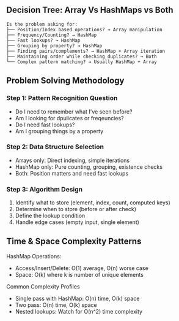 ## Decision Tree: Array Vs HashMaps vs Both
```
Is the problem asking for:
├── Position/Index based operations? → Array manipulation
├── Frequency/Counting? → HashMap
├── Fast lookups? → HashMap
├── Grouping by property? → HashMap
├── Finding pairs/complements? → HashMap + Array iteration
├── Maintaining order while checking duplicates? → Both
└── Complex pattern matching? → Usually HashMap + Array
```

## Problem Solving Methodology

### Step 1: Pattern Recognition Question
* Do I need to remember what I've seen before?
* Am I looking for dpulicates or freqeuncies?
* Do I need fast lookups?
* Am I grouping things by a property

### Step 2: Data Structure Selection
* Arrays only: Direct indexing, simple iterations
* HashMap only: Pure counting, grouping, existence checks
* Both: Position matters and need fast lookups

### Step 3: Algorithm Design
1. Identify what to store (element, index, count, computed keys)
2. Determine when to store (before or after check)
3. Define the lookup condition
4. Handle edge cases (empty input, single element)


## Time & Space Complexity Patterns

HashMap Operations:
* Access/Insert/Delete: O(1) average, O(n) worse case
* Space: O(k) where k is number of unique elements

Common Complexity Profiles
* Single pass with HashMap: O(n) time, O(k) space
* Two pass: O(n) time, O(k) space
* Nested lookups: Watch for O(n^2) time complexity
